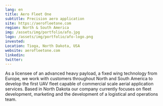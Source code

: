 ```yaml
---
lang: en
title: Aero Fleet One
subtitle: Precision aero application
site: https://aerofleetone.com
region: North & South America
img: /assets/img/portfolio/afo.jpg
logo: /assets/img/portfolio/afo-logo.png
invested:
Location: Tioga, North Dakota, USA
website: aerofleetone.com
linkedin:
twitter:
---
```


As a licensee of an advanced heavy payload, a fixed wing technology from Europe, we work with customers throughout North and South America to develop the first UAV fleet capable of commercial scale aerial application services. Based in North Dakota our company currently focuses on fleet development, marketing and the development of a logistical and operations team.
